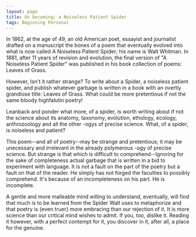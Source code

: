 ```yaml
---
layout: page
title: On becoming; a Noiseless Patient Spider
tags: Beginning Personal 
---
```


In 1862, at the age of 49, an old American poet, essayist and journalist drafted on a manuscript the bones of a poem that eventually evolved into what is now called A Noiseless Patient Spider; his name is Walt Whitman. In 1881, after 11 years of revision and evolution, the final version of "A Noiseless Patient Spider" was published in his book collection of poems: Leaves of Grass.

However, Isn't it rather strange? To write about a Spider, a noiseless patient spider, and publish whatever garbage is written in a book with an overtly grandiose title: Leaves of Grass. What could be more pretentious if not the same bloody highfalutin poetry!

Leanback and ponder what more, of a spider, is worth writing about if not the science about its anatomy, taxonomy, evolution, ethology, ecology, anthrozoology and all the other -ogys of precise science. What, of a spider, is noiseless and patient?

This poem--and all of poetry--may be strange and pretentious; it may be unecessary and irrelevant in the already polymerous -ogy of precise science. But strange is that which is difficult to comprehend--Ignoring for the sake of completeness actual garbage that is written in a bid to experiment with language. It is not a fault on the part of the poetry but a fault on that of the reader. He simply has not forged the faculties to possibly comprehend. It's because of an incompleteness on his part. He is incomplete.

A gentle and more malleable mind willing to understand, eventually, will find that much is to be learned from the Spider Walt uses to metaphorize and that poetry is {even truer} more embracing than our rejection of it. It is more science than our critical mind wishes to admit. If you, too, dislike it. Reading it however, with a perfect contempt for it, you discover in it, after all, a place for the genuine.
